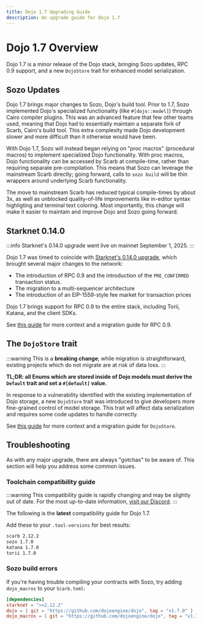 ```yaml
---
title: Dojo 1.7 Upgrading Guide
description: An upgrade guide for Dojo 1.7
---
```


# Dojo 1.7 Overview

Dojo 1.7 is a minor release of the Dojo stack, bringing Sozo updates, RPC 0.9 support, and a new `DojoStore` trait for enhanced model serialization.

## Sozo Updates

Dojo 1.7 brings major changes to Sozo, Dojo's build tool.
Prior to 1.7, Sozo implemented Dojo's specialized functionality (like `#[dojo::model]`) through Cairo compiler plugins.
This was an advanced feature that few other teams used, meaning that Dojo had to essentially maintain a separate fork of Scarb, Cairo's build tool.
This extra complexity made Dojo development slower and more difficult than it otherwise would have been.

With Dojo 1.7, Sozo will instead began relying on "proc macros" (procedural macros) to implement specialized Dojo functionality.
With proc macros, Dojo functionality can be accessed by Scarb at compile-time, rather than requiring separate pre-compilation.
This means that Sozo can leverage the mainstream Scarb directly; going forward, calls to `sozo build` will be thin wrappers around underlying Scarb functionality.

The move to mainstream Scarb has reduced typical compile-times by about 3x, as well as unblocked quality-of-life improvements like in-editor syntax highligting and terminal text coloring.
Most importantly, this change will make it easier to maintain and improve Dojo and Sozo going forward.

## Starknet 0.14.0

:::info
Starknet's 0.14.0 upgrade went live on mainnet September 1, 2025.
:::

Dojo 1.7 was timed to coincide with [Starknet's 0.14.0 upgrade](https://governance.starknet.io/voting-proposals/9), which brought several major changes to the network:

- The introduction of RPC 0.9 and the introduction of the `PRE_CONFIRMED` transaction status.
- The migration to a multi-sequencer architecture
- The introduction of an EIP-1559-style fee market for transaction prices

Dojo 1.7 brings support for RPC 0.9 to the entire stack, including Torii, Katana, and the client SDKs.

See [this guide](https://hackmd.io/8ILy9nLgTmaEJ98mrtPP3A) for more context and a migration guide for RPC 0.9.

## The `DojoStore` trait

:::warning
This is a **breaking change**; while migration is straightforward, existing projects which do not migrate are at risk of data loss.
:::

**TL;DR: all Enums which are stored inside of Dojo models must derive the `Default` trait and set a `#[default]` value.**

In response to a vulnerability identified with the existing implementation of Dojo storage, a new `DojoStore` trait was introduced to give developers more fine-grained control of model storage.
This trait will affect data serialization and requires some code updates to handle correctly.

See [this guide](https://hackmd.io/@remyb/HyKHqDqull) for more context and a migration guide for `DojoStore`.

## Troubleshooting

As with any major upgrade, there are always "gotchas" to be aware of.
This section will help you address some common issues.

### Toolchain compatibility guide

:::warning
This compatibility guide is rapidly changing and may be slightly out of date.
For the most up-to-date information, [visit our Discord](https://discord.gg/dojoengine).
:::

The following is the **latest** compatibility guide for Dojo 1.7.

Add these to your `.tool-versions` for best results:

```txt
scarb 2.12.2
sozo 1.7.0
katana 1.7.0
torii 1.7.0
```

### Sozo build errors

If you're having trouble compiling your contracts with Sozo, try adding `dojo_macros` to your `Scarb.toml`:

```toml
[dependencies]
starknet = ">=2.12.2"
dojo = { git = "https://github.com/dojoengine/dojo", tag = "v1.7.0" }
dojo_macros = { git = "https://github.com/dojoengine/dojo", tag = "v1.7.0" } # Add this
```
